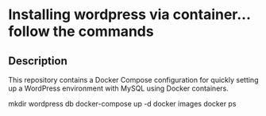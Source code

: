 # Installing wordpress via container... follow the commands

## Description

This repository contains a Docker Compose configuration for quickly setting up a WordPress environment with MySQL using Docker containers.


mkdir wordpress db
docker-compose up -d
docker images
docker ps
